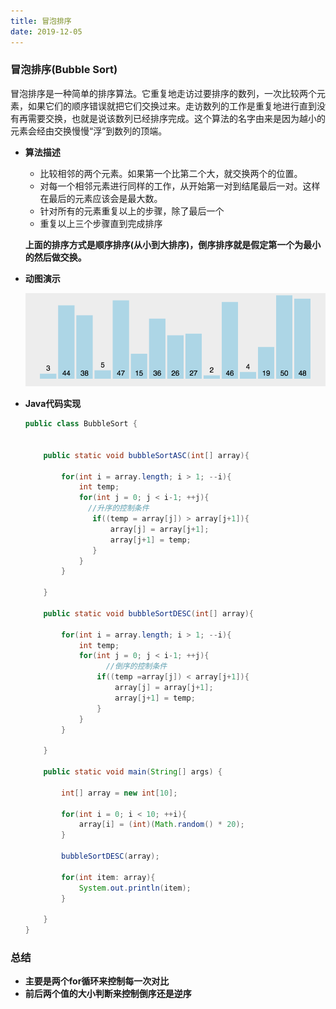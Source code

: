 ```yaml
---
title: 冒泡排序
date: 2019-12-05
---
```

### 冒泡排序(Bubble Sort)

冒泡排序是一种简单的排序算法。它重复地走访过要排序的数列，一次比较两个元素，如果它们的顺序错误就把它们交换过来。走访数列的工作是重复地进行直到没有再需要交换，也就是说该数列已经排序完成。这个算法的名字由来是因为越小的元素会经由交换慢慢“浮”到数列的顶端。 

- **算法描述**

  - 比较相邻的两个元素。如果第一个比第二个大，就交换两个的位置。
  - 对每一个相邻元素进行同样的工作，从开始第一对到结尾最后一对。这样在最后的元素应该会是最大数。
  - 针对所有的元素重复以上的步骤，除了最后一个
  - 重复以上三个步骤直到完成排序

  **上面的排序方式是顺序排序(从小到大排序)，倒序排序就是假定第一个为最小的然后做交换。**

- **动图演示**

  ![图解](https://github.com/mxsm/document/blob/master/image/arithmetic/sort/%E5%86%92%E6%B3%A1%E6%8E%92%E5%BA%8F%E5%8A%A8%E5%9B%BE%E6%BC%94%E7%A4%BA.gif?raw=true)

- **Java代码实现**

  ```java
  public class BubbleSort {
  
  
      public static void bubbleSortASC(int[] array){
  
          for(int i = array.length; i > 1; --i){
              int temp;
              for(int j = 0; j < i-1; ++j){
                //升序的控制条件
                 if((temp = array[j]) > array[j+1]){
                     array[j] = array[j+1];
                     array[j+1] = temp;
                 }
              }
          }
  
      }
  
      public static void bubbleSortDESC(int[] array){
  
          for(int i = array.length; i > 1; --i){
              int temp;
              for(int j = 0; j < i-1; ++j){
                	//倒序的控制条件
                  if((temp =array[j]) < array[j+1]){
                      array[j] = array[j+1];
                      array[j+1] = temp;
                  }
              }
          }
  
      }
  
      public static void main(String[] args) {
  
          int[] array = new int[10];
  
          for(int i = 0; i < 10; ++i){
              array[i] = (int)(Math.random() * 20);
          }
  
          bubbleSortDESC(array);
  
          for(int item: array){
              System.out.println(item);
          }
  
      }
  }
  ```

### 总结

- **主要是两个for循环来控制每一次对比**
- **前后两个值的大小判断来控制倒序还是逆序**